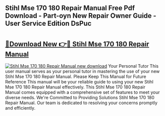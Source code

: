 ## Stihl Mse 170 180 Repair Manual Free Pdf Download - Part-oyn New Repair Owner Guide - User Service Edition DsPuc

# <h2><a href="http://bc7569.oget.top/?id=Stihl+Mse+170+180+Repair+Manual">🔗Download New 👉🔴 Stihl Mse 170 180 Repair Manual</a></h2>

[![Stihl Mse 170 180 Repair Manual new download](https://i.imgur.com/5g1atiW.png)](http://bc7569.oget.top/?id=Stihl+Mse+170+180+Repair+Manual)
Your Personal Tutor This user manual serves as your personal tutor in mastering the use of your new Stihl Mse 170 180 Repair Manual. Please Keep This Manual for Future Reference This manual will be your reliable guide to using your new Stihl Mse 170 180 Repair Manual effectively. This Stihl Mse 170 180 Repair Manual comes equipped with a comprehensive set of features to meet your diverse needs. We're Committed to Providing Solutions Stihl Mse 170 180 Repair Manual. Our team is dedicated to resolving your concerns promptly and efficiently.
